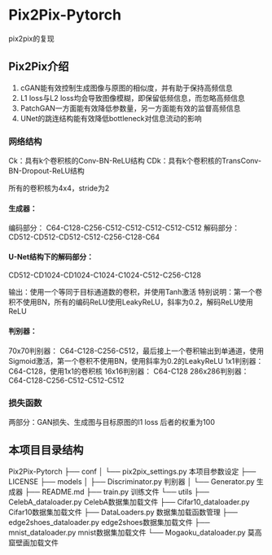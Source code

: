 # Pix2Pix-Pytorch
pix2pix的复现

## Pix2Pix介绍

1. cGAN能有效控制生成图像与原图的相似度，并有助于保持高频信息
2. L1 loss与L2 loss均会导致图像模糊，即保留低频信息，而忽略高频信息
3. PatchGAN一方面能有效降低参数量，另一方面能有效的监督高频信息
4. UNet的跳连结构能有效降低bottleneck对信息流动的影响

### 网络结构
Ck：具有k个卷积核的Conv-BN-ReLU结构
CDk：具有k个卷积核的TransConv-BN-Dropout-ReLU结构

所有的卷积核为4x4，stride为2

#### 生成器：
编码部分：
C64-C128-C256-C512-C512-C512-C512-C512
解码部分：
CD512-CD512-CD512-C512-C256-C128-C64


#### U-Net结构下的解码部分：
CD512-CD1024-CD1024-C1024-C1024-C512-C256-C128


输出：使用一个等同于目标通道数的卷积，并使用Tanh激活
特别说明：第一个卷积不使用BN，所有的编码ReLU使用LeakyReLU，斜率为0.2，解码ReLU使用ReLU

#### 判别器：
70x70判别器：
C64-C128-C256-C512，最后接上一个卷积输出到单通道，使用Sigmoid激活，第一个卷积不使用BN，使用斜率为0.2的LeakyReLU
1x1判别器：
C64-C128，使用1x1的卷积核
16x16判别器：
C64-C128
286x286判别器：
C64-C128-C256-C512-C512-C512

### 损失函数
两部分：GAN损失、生成图与目标原图的l1 loss  后者的权重为100

## 本项目目录结构

Pix2Pix-Pytorch
├── conf
│   └── pix2pix_settings.py  本项目参数设定
├── LICENSE
├── models
│   ├── Discriminator.py  判别器
│   └── Generator.py  生成器
├── README.md
├── train.py  训练文件
└── utils
    ├── CelebA_dataloader.py  CelebA数据集加载文件
    ├── Cifar10_dataloader.py  Cifar10数据集加载文件
    ├── DataLoaders.py  数据集加载函数管理
    ├── edge2shoes_dataloader.py  edge2shoes数据集加载文件 
    ├── mnist_dataloader.py  mnist数据集加载文件
    └── Mogaoku_dataloader.py  莫高窟壁画加载文件
